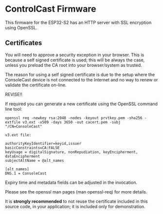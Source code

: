 # ControlCast Firmware

This firmware for the ESP32-S2 has an HTTP server with SSL encryption using OpenSSL.

## Certificates

You will need to approve a security exception in your browser. This is because a self signed
certificate is used; this will be always the case, unless you preload the CA root into your browser/system
as trusted.

The reason for using a self signed certificate is due to the setup where the ConsoleCast device
is not connected to the Internet and no way to renew or validate the certificate on-line.

REVISE!!

If required you can generate a new certificate using the OpenSSL command line tool:

```
openssl req -newkey rsa:2048 -nodes -keyout prvtkey.pem -sha256 -extfile v3.ext -x509 -days 3650 -out cacert.pem -subj "/CN=ConsoleCast"

v3.ext file:

authorityKeyIdentifier=keyid,issuer
basicConstraints=CA:FALSE
keyUsage = digitalSignature, nonRepudiation, keyEncipherment, dataEncipherment
subjectAltName = @alt_names

[alt_names]
DNS.1 = ConsoleCast
```

Expiry time and metadata fields can be adjusted in the invocation.

Please see the openssl man pages (man openssl-req) for more details.

It is **strongly recommended** to not reuse the certificate included in this source code, in your application;
it is included only for demonstration.
